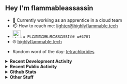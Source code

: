 ## Hey I'm flammableassassin

- 🔭 Currently working as an apprentice in a cloud team  
- 📫 How to reach me: [lighter@highlyflammable.tech](mailto:lighter@highlyflammable.tech?subject=Hello)
- <img src="https://discord.com/assets/2c21aeda16de354ba5334551a883b481.png" alt="drawing" width="25"/>: `♛ ᖴᒪᗩᙏᙏᗩᙖᒪᙓᗩSSᗩSSIᑎ® ♛#4701`
- 🌐 [highlyflammable.tech](https://highlyflammable.tech)

<!--START_SECTION:randomWord-->
- Random word of the day: [tetrachlorides](https://www.wordnik.com/words/tetrachlorides)
<!--END_SECTION:randomWord-->

<details>
  <summary><b>Recent Development Activity</b></summary>
  
  <!--START_SECTION:waka-->

```text
JSON         6 hrs 20 mins   ███████████████████▓░░░░░   78.56 %
Other        1 hr 38 mins    █████░░░░░░░░░░░░░░░░░░░░   20.32 %
```

<!--END_SECTION:waka-->

</details>

<details>
  <summary><b>Recent Public Activity</b></summary>
    <br>

  <!--START_SECTION:activity-->
1. ❗️ Closed issue [#62](https://github.com/flamableassassin/status/issues/62) in [flamableassassin/status](https://github.com/flamableassassin/status)
2. 🗣 Commented on [#62](https://github.com/flamableassassin/status/issues/62) in [flamableassassin/status](https://github.com/flamableassassin/status)
3. ❗️ Opened issue [#62](https://github.com/flamableassassin/status/issues/62) in [flamableassassin/status](https://github.com/flamableassassin/status)
4. ❗️ Closed issue [#61](https://github.com/flamableassassin/status/issues/61) in [flamableassassin/status](https://github.com/flamableassassin/status)
5. 🗣 Commented on [#61](https://github.com/flamableassassin/status/issues/61) in [flamableassassin/status](https://github.com/flamableassassin/status)
  <!--END_SECTION:activity-->

</details>

<details>
  <summary><b>Github Stats</b></summary>
    <br>
    <p align="center">
      <img width="48%" src="https://github-readme-stats.vercel.app/api?username=flamableassassin&count_private=true&show_icons=true&theme=radical"/>
      <img width="48%" src="https://github-readme-streak-stats.herokuapp.com?user=flamableassassin&theme=neon-dark"/>
    </p>
  
</details>

<details>
  <summary><b>Other Stuff</b></summary>
  <br>
<a href="https://www.abuseipdb.com/user/67633" title="AbuseIPDB" alt="AbuseIPDB Contributor Badge">
	<img src="https://www.abuseipdb.com/contributor/67633.svg" style="width: 180px;">
</a>
  
</details>
